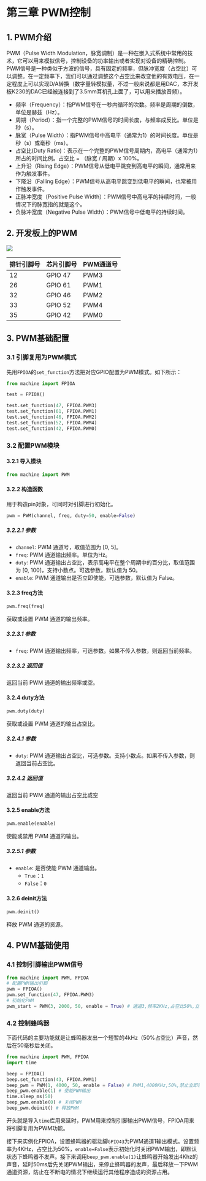 # 第三章 PWM控制

## 1. PWM介绍

PWM（Pulse Width Modulation，脉宽调制）是一种在嵌入式系统中常用的技术，它可以用来模拟信号，控制设备的功率输出或者实现对设备的精确控制。PWM信号是一种类似于方波的信号，具有固定的频率，但脉冲宽度（占空比）可以调整。在一定频率下，我们可以通过调整这个占空比来改变他的有效电压，在一定程度上可以实现D/A转换（数字量转模拟量，不过一般来说都是用DAC，本开发板K230的DAC已经被连接到了3.5mm耳机孔上面了，可以用来播放音频）。

- 频率（Frequency）：指PWM信号在一秒内循环的次数。频率是周期的倒数，单位是赫兹（Hz）。
- 周期（Period）：指一个完整的PWM信号的时间长度，与频率成反比。单位是秒（s）。
- 脉宽（Pulse Width）：指PWM信号中高电平（通常为1）的时间长度。单位是秒（s）或毫秒（ms）。
- 占空比(Duty Ratio)：表示在一个完整的PWM信号周期内，高电平（通常为1）所占的时间比例。占空比 = （脉宽 / 周期）x 100%。
- 上升沿（Rising Edge）：PWM信号从低电平跳变到高电平的瞬间，通常用来作为触发事件。
- 下降沿（Falling Edge）：PWM信号从高电平跳变到低电平的瞬间，也常被用作触发事件。
- 正脉冲宽度（Positive Pulse Width）：PWM信号中高电平的持续时间，一般情况下的脉宽指的就是这个。
- 负脉冲宽度（Negative Pulse Width）：PWM信号中低电平的持续时间。

## 2. 开发板上的PWM

![](https://wiki.lckfb.com/storage/images/zh-hans/lushan-pi-k230/basic/pwm/pwm_20241024_140755.png)

| 排针引脚号 | 芯片引脚号   | PWM通道号 |
| ----- | ------- | ------ |
| 12    | GPIO 47 | PWM3   |
| 26    | GPIO 61 | PWM1   |
| 32    | GPIO 46 | PWM2   |
| 33    | GPIO 52 | PWM4   |
| 35    | GPIO 42 | PWM0   |

## 3. PWM基础配置

### 3.1 引脚复用为PWM模式

先用`FPIOA`的`set_function`方法把对应GPIO配置为PWM模式。如下所示：

```python
from machine import FPIOA

test = FPIOA()

test.set_function(47, FPIOA.PWM3)
test.set_function(61, FPIOA.PWM1)
test.set_function(46, FPIOA.PWM2)
test.set_function(52, FPIOA.PWM4)
test.set_function(42, FPIOA.PWM0)
```

### 3.2 配置PWM模块

#### 3.2.1 导入模块

```python
from machine import PWM
```

#### 3.2.2 构造函数

用于构造pin对象，可同时对引脚进行初始化。

```python
pwm = PWM(channel, freq, duty=50, enable=False)
```

##### 3.2.2.1 参数

- `channel`: PWM 通道号，取值范围为 [0, 5]。
- `freq`: PWM 通道输出频率。单位为Hz。
- `duty`: PWM 通道输出占空比，表示高电平在整个周期中的百分比，取值范围为 [0, 100]，支持小数点。可选参数，默认值为 50。
- `enable`: PWM 通道输出是否立即使能，可选参数，默认值为 False。

#### 3.2.3 freq方法

```python
pwm.freq(freq)
```

获取或设置 PWM 通道的输出频率。

##### 3.2.3.1 参数

- `freq`: PWM 通道输出频率，可选参数。如果不传入参数，则返回当前频率。

##### 3.2.3.2 返回值

返回当前 PWM 通道的输出频率或空。

#### 3.2.4 duty方法

```python
pwm.duty(duty)
```

获取或设置 PWM 通道的输出占空比。

##### 3.2.4.1 参数

- `duty`: PWM 通道输出占空比，可选参数。支持小数点。如果不传入参数，则返回当前占空比。

##### 3.2.4.2 返回值

返回当前 PWM 通道的输出占空比或空

#### 3.2.5 enable方法

```python
pwm.enable(enable)
```

使能或禁用 PWM 通道的输出。

##### 3.2.5.1 参数

- `enable`: 是否使能 PWM 通道输出。
  - `True`：`1`
  - `False`：`0`

#### 3.2.6 deinit方法

```python
pwm.deinit()
```

释放 PWM 通道的资源。

## 4. PWM基础使用

### 4.1 控制引脚输出PWM信号

```python
from machine import PWM, FPIOA
# 配置PWM输出引脚
pwm = FPIOA()
pwm.set_function(47, FPIOA.PWM3)
# 初始化PWM
pwm_start = PWM(3, 2000, 50, enable = True) # 通道3,频率2KHz,占空比50%,立即使能
```

### 4.2 控制蜂鸣器

下面代码的主要功能就是让蜂鸣器发出一个短暂的4kHz（50%占空比）声音，然后在50毫秒后关闭。

```python
from machine import PWM, FPIOA
import time

beep = FPIOA()
beep.set_function(43, FPIOA.PWM1)
beep_pwm = PWM(1, 4000, 50, enable = False) # PWM1,4000KHz,50%,禁止立即输出使能
beep_pwm.enable(1) # 使能PWM输出
time.sleep_ms(50)
beep_pwm.enable(0) # 关闭PWM
beep_pwm.deinit() # 释放PWM
```

开头就是导入`time`库用来延时，PWM用来控制引脚输出PWM信号，FPIOA用来将引脚复用为PWM功能。

接下来实例化FPIOA，设置蜂鸣器的驱动脚`GPIO43`为PWM通道1输出模式。设置频率为4KHz，占空比为50%，`enable=False`表示初始化时关闭PWM输出，即默认状态下蜂鸣器不发声。接下来调用`beep_pwm.enable(1)`让蜂鸣器开始发出4Khz的声音，延时50ms后先关闭PWM输出，来停止蜂鸣器的发声，最后释放一下PWM通道资源，防止在不断电的情况下继续运行其他程序造成的资源占用。
